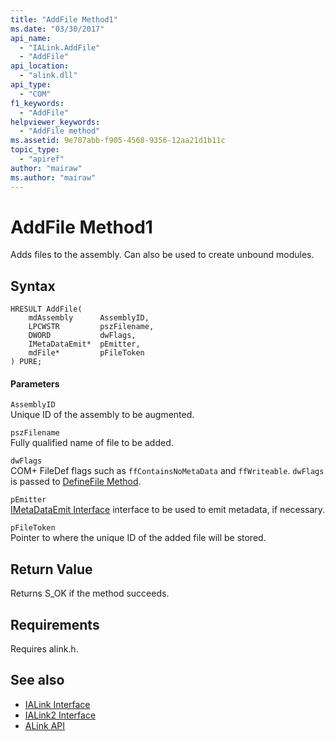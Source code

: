 ```yaml
---
title: "AddFile Method1"
ms.date: "03/30/2017"
api_name: 
  - "IALink.AddFile"
  - "AddFile"
api_location: 
  - "alink.dll"
api_type: 
  - "COM"
f1_keywords: 
  - "AddFile"
helpviewer_keywords: 
  - "AddFile method"
ms.assetid: 9e707abb-f905-4568-9356-12aa21d1b11c
topic_type: 
  - "apiref"
author: "mairaw"
ms.author: "mairaw"
---
```

# AddFile Method1
Adds files to the assembly. Can also be used to create unbound modules.  
  
## Syntax  
  
```  
HRESULT AddFile(  
    mdAssembly      AssemblyID,  
    LPCWSTR         pszFilename,  
    DWORD           dwFlags,  
    IMetaDataEmit*  pEmitter,  
    mdFile*         pFileToken  
) PURE;  
```  
  
#### Parameters  
 `AssemblyID`  
 Unique ID of the assembly to be augmented.  
  
 `pszFilename`  
 Fully qualified name of file to be added.  
  
 `dwFlags`  
 COM+ FileDef flags such as `ffContainsNoMetaData` and `ffWriteable`. `dwFlags` is passed to [DefineFile Method](../../../../docs/framework/unmanaged-api/metadata/imetadataassemblyemit-definefile-method.md).  
  
 `pEmitter`  
 [IMetaDataEmit Interface](../../../../docs/framework/unmanaged-api/metadata/imetadataemit-interface.md) interface to be used to emit metadata, if necessary.  
  
 `pFileToken`  
 Pointer to where the unique ID of the added file will be stored.  
  
## Return Value  
 Returns S_OK if the method succeeds.  
  
## Requirements  
 Requires alink.h.  
  
## See also
- [IALink Interface](../../../../docs/framework/unmanaged-api/alink/ialink-interface.md)
- [IALink2 Interface](../../../../docs/framework/unmanaged-api/alink/ialink2-interface.md)
- [ALink API](../../../../docs/framework/unmanaged-api/alink/index.md)
